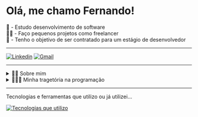 <h1>Olá, me chamo Fernando!</h1>

📖 - Estudo desenvolvimento de software
<br/>
🤝🏼 - Faço pequenos projetos como freelancer
<br/>
🎯 - Tenho o objetivo de ser contratado para um estágio de desenvolvedor
<br/>
<hr/>

[![Linkedin](https://img.shields.io/badge/LinkedIn-0077B5?style=for-the-badge&logo=linkedin&logoColor=white)](https://www.linkedin.com/in/fernando-rhenan-weber-445ba4246/)
[![Gmail](https://img.shields.io/badge/Gmail-D14836?style=for-the-badge&logo=gmail&logoColor=yellow)](mailto:fernandorhenan9@gmail.com)

<hr/>

<details>
    <summary>👦🏻 Sobre mim</summary>
<br/>
  <p>
    Tenho 19 anos e fui de encontro com a programação de forma repentina. Sempre morei em cidades de interior e nunca havia passado na minha cabeça estudar qualquer coisa relacionada a TI.
    Então, depois de me formar no ensino médio, eu queria encontrar alguma coisa para estudar, e foi só aí que decidi dar atenção ao que era programação e as coisas que orbitam ao seu redor.
  </p>

  <p>Eu definitivamente tenho interesse e gosto de programação!</p>
  
  <p>Também tenho interesses em algumas áreas da economia, por consequencia (ou não), a parte de criptomoedas e defi.</p>
  <p>E apesar de parecer até agora que eu sou uma pessoa 100% fissurada por telas, eu também tenho um lado oposto a isso mas que não se conflita. Pois gosto muito de exercícios físicos de forma geral e também sou muito ligado a ambientes naturais. Tenho a certeza de que o caminho do equilíbrio é sempre o melhor, em todas as áreas da vida.</p>

  <p>Não poderia deixar de mencionar que gosto de ler alguns livros que servem para desenvolvimento pessoal e coisas que agregam em vivências do mundo real.</p>
</details>

<details>
    <summary>🧑🏻‍💻 Minha tragetória na programação</summary>
<br/>
  <p>
    Estudo programação desde janeiro de 2022.</p>
  <p>Comecei com um curso fullstack introdutório de programação. Foi nesse curso em que aprendi do zero as primeiras tags HTML, juntamente com css.
  Aprendi também o básico de Javascript e tive o primeiro contato com Nodejs e React.
  </p>
  <p>
    Atualmente faço o curso do <b>Filipe Deschamps</b>, o <a href="https://curso.dev/">curso.dev</a> e também estou cursando a graduação de analise e desenvolvimento de sistemas.
  </p>

  <p>Minha experiência profissonal relacionada a TI se trata de pequenos projetos como freenlancer, fazendo o layout de sites, landing pages e correções de problemas</p>

  <p>O meu próximo objetivo é conseguir um estágio como desenvolvedor.</p>
</details>

<hr/>

Tecnologias e ferramentas que utilizo ou já utilizei...

[![Tecnologias que utilizo](https://skillicons.dev/icons?i=js,nodejs,express,jest,html,css,react,ts,postgres,mysql,prisma,docker,git,github,postman)](https://skillicons.dev)








